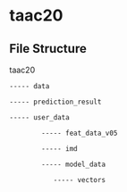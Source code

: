 # taac20

## File Structure
taac20
   
    ----- data
    
    ----- prediction_result
    
    ----- user_data
            
            ----- feat_data_v05
            
            ----- imd
            
            ----- model_data

               ----- vectors
                    
    
